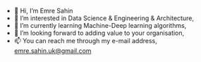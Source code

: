 - 👋 Hi, I’m Emre Sahin
- 👀 I’m interested in Data Science & Engineering & Architecture,
- 🌱 I’m currently learning Machine-Deep learning algorithms,
- 💞️ I’m looking forward to adding value to your organisation,
- 📫 You can reach me through my e-mail address, emre.sahin.uk@gmail.com

<!---
emresahinuk/emresahinuk is a ✨ special ✨ repository because its `README.md` (this file) appears on your GitHub profile.
You can click the Preview link to take a look at your changes.
--->
